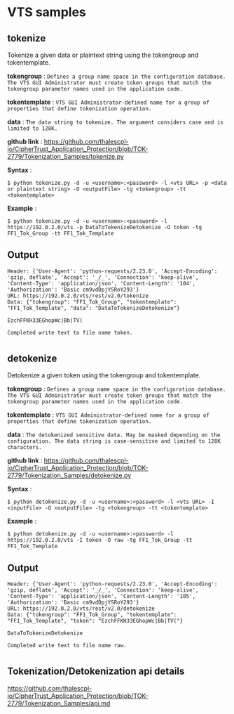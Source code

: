 # VTS samples

## tokenize

Tokenize a given data or plaintext string using the tokengroup and tokentemplate.

**tokengroup** : `Defines a group name space in the configuration database. The VTS GUI Administrator must create token groups that match the tokengroup parameter names used in the application code.`

**tokentemplate** : `VTS GUI Administrator-defined name for a group of properties that define tokenization operation.`

**data** : `The data string to tokenize. The argument considers case and is limited to 128K.`

**github link** : https://github.com/thalescpl-io/CipherTrust_Application_Protection/blob/TOK-2779/Tokenization_Samples/tokenize.py

**Syntax** :

```
$ python tokenize.py -d -u <username>:<password> -l <vts URL> -p <data or plaintext string> -O <outputFile> -tg <tokengroup> -tt <tokentemplate>
```

**Example** :

```
$ python tokenize.py -d -u <username>:<password> -l https://192.0.2.0/vts -p DataToTokenizeDetokenize -O token -tg FF1_Tok_Group -tt FF1_Tok_Template
```

## Output

```
Header: {'User-Agent': 'python-requests/2.23.0', 'Accept-Encoding': 'gzip, deflate', 'Accept': '_/_', 'Connection': 'keep-alive', 'Content-Type': 'application/json', 'Content-Length': '104', 'Authorization': 'Basic cm9vdDpjYSRoY293'}
URL: https://192.0.2.0/vts/rest/v2.0/tokenize
Data: {"tokengroup": "FF1_Tok_Group", "tokentemplate": "FF1_Tok_Template", "data": "DataToTokenizeDetokenize"}

EzchFFKH33EGhopWc|Bb|TV(

Completed write text to file name token.
```

#

## detokenize

Detokenize a given token using the tokengroup and tokentemplate.

**tokengroup** : `Defines a group name space in the configuration database. The VTS GUI Administrator must create token groups that match the tokengroup parameter names used in the application code.`

**tokentemplate** : `VTS GUI Administrator-defined name for a group of properties that define tokenization operation.`

**data** : `The detokenized sensitive data. May be masked depending on the configuration. The data string is case-sensitive and limited to 128K characters.`

**github link** : https://github.com/thalescpl-io/CipherTrust_Application_Protection/blob/TOK-2779/Tokenization_Samples/detokenize.py

**Syntax** :

```
$ python detokenize.py -d -u <username>:<password> -l <vts URL> -I <inputFile> -O <outputFile> -tg <tokengroup> -tt <tokentemplate>
```

**Example** :

```
$ python detokenize.py -d -u <username>:<password> -l https://192.0.2.0/vts -I token -O raw -tg FF1_Tok_Group -tt FF1_Tok_Template
```

## Output

```
Header: {'User-Agent': 'python-requests/2.23.0', 'Accept-Encoding': 'gzip, deflate', 'Accept': '_/_', 'Connection': 'keep-alive', 'Content-Type': 'application/json', 'Content-Length': '105', 'Authorization': 'Basic cm9vdDpjYSRoY293'}
URL: https://192.0.2.0/vts/rest/v2.0/detokenize
Data: {"tokengroup": "FF1_Tok_Group", "tokentemplate": "FF1_Tok_Template", "token": "EzchFFKH33EGhopWc|Bb|TV("}

DataToTokenizeDetokenize

Completed write text to file name raw.
```

#

## Tokenization/Detokenization api details

https://github.com/thalescpl-io/CipherTrust_Application_Protection/blob/TOK-2779/Tokenization_Samples/api.md
